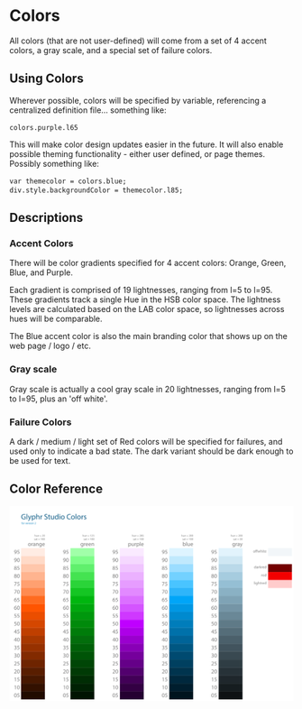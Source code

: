 # Colors
All colors (that are not user-defined) will come from a set of 4 accent colors, a gray scale, and a special set of failure colors.

## Using Colors
Wherever possible, colors will be specified by variable, referencing a centralized definition file... something like:

```
colors.purple.l65
```

This will make color design updates easier in the future.  It will also enable possible theming functionality - either user defined, or page themes.  Possibly something like:

```
var themecolor = colors.blue;
div.style.backgroundColor = themecolor.l85;
```
## Descriptions
### Accent Colors
There will be color gradients specified for 4 accent colors: Orange, Green, Blue, and Purple.

Each gradient is comprised of 19 lightnesses, ranging from l=5 to l=95.  These gradients track a single Hue in the HSB color space.
The lightness levels are calculated based on the LAB color space, so lightnesses across hues will be comparable.

The Blue accent color is also the main branding color that shows up on the web page / logo / etc.

### Gray scale
Gray scale is actually a cool gray scale in 20 lightnesses, ranging from l=5 to l=95, plus an 'off white'.

### Failure Colors
A dark / medium / light set of Red colors will be specified for failures, and used only to indicate a bad state.  The dark variant should be dark enough to be used for text.


## Color Reference
![accent colors](colors/Glyphr_Studio_v2_Colors.png "accent colors")